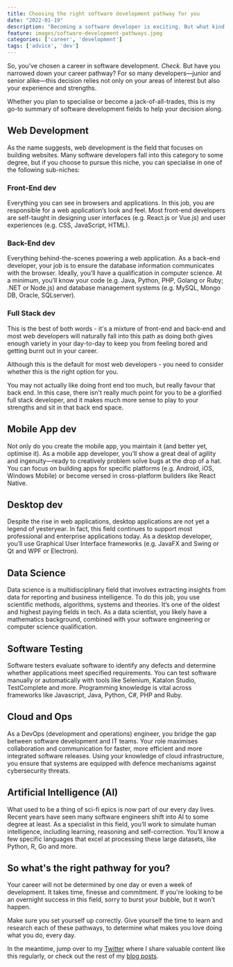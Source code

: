 ```yaml
---
title: Choosing the right software development pathway for you
date: "2022-01-19"
description: "Becoming a software developer is exciting. But what kind of developer will you be? In this post, I explain a few of the niches within software development."
feature: images/software-development-pathways.jpeg
categories: ['career', 'development']
tags: ['advice', 'dev']
---
```


So, you’ve chosen a career in software development. *Check.* But have you narrowed down your career pathway? For so many developers—junior and senior alike—this decision relies not only on your areas of interest but also your experience and strengths.

Whether you plan to specialise or become a jack-of-all-trades, this is my go-to summary of software development fields to help your decision along.

## Web Development

As the name suggests, web development is the field that focuses on building websites. Many software developers fall into this category to some degree, but if you choose to pursue this niche, you can specialise in one of the following sub-niches:

### Front-End dev

Everything you can see in browsers and applications. In this job, you are responsible for a web application’s look and feel. Most front-end developers are self-taught in designing user interfaces (e.g. React.js or Vue.js) and user experiences (e.g. CSS, JavaScript, HTML).

### Back-End dev

Everything behind-the-scenes powering a web application. As a back-end developer, your job is to ensure the database information communicates with the browser. Ideally, you’ll have a qualification in computer science. At a minimum, you’ll know your code (e.g. Java, Python, PHP, Golang or Ruby; .NET or Node.js) and database management systems (e.g. MySQL, Mongo DB, Oracle, SQLserver).

### Full Stack dev

This is the best of both words - it's a mixture of front-end and back-end and most web developers will naturally fall into this path as doing both gives enough variety in your day-to-day to keep you from feeling bored and getting burnt out in your career.

Although this is the default for most web developers - you need to consider whether this is the right option for you.

You may not actually like doing front end too much, but really favour that back end. In this case, there isn't really much point for you to be a glorified full stack developer, and it makes much more sense to play to your strengths and sit in that back end space.

## Mobile App dev

Not only do you create the mobile app, you maintain it (and better yet, optimise it). As a mobile app developer, you’ll show a great deal of agility and ingenuity—ready to creatively problem solve bugs at the drop of a hat. You can focus on building apps for specific platforms (e.g. Android, iOS, Windows Mobile) or become versed in cross-platform builders like React Native.

## Desktop dev

Despite the rise in web applications, desktop applications are not yet a legend of yesteryear. In fact, this field continues to support most professional and enterprise applications today. As a desktop developer, you’ll use Graphical User Interface frameworks (e.g. JavaFX and Swing or Qt and WPF or Electron).

## Data Science

Data science is a multidisciplinary field that involves extracting insights from data for reporting and business intelligence. To do this job, you use scientific methods, algorithms, systems and theories. It’s one of the oldest and highest paying fields in tech. As a data scientist, you likely have a mathematics background, combined with your software engineering or computer science qualification.

## Software Testing

Software testers evaluate software to identify any defects and determine whether applications meet specified requirements. You can test software manually or automatically with tools like Selenium, Katalon Studio, TestComplete and more. Programming knowledge is vital across frameworks like Javascript, Java, Python, C#, PHP and Ruby.

## Cloud and Ops

As a DevOps (development and operations) engineer, you bridge the gap between software development and IT teams. Your role maximises collaboration and communication for faster, more efficient and more integrated software releases. Using your knowledge of cloud infrastructure, you ensure that systems are equipped with defence mechanisms against cybersecurity threats.

## Artificial Intelligence (AI)
What used to be a thing of sci-fi epics is now part of our every day lives. Recent years have seen many software engineers shift into AI to some degree at least. As a specialist in this field, you’ll work to simulate human intelligence, including learning, reasoning and self-correction. You’ll know a few specific languages that excel at processing these large datasets, like Python, R, Go and more.

## So what's the right pathway for you?

Your career will not be determined by one day or even a week of development. It takes time, finesse and commitment. If you're looking to be an overnight success in this field, sorry to burst your bubble, but it won't happen.

Make sure you set yourself up correctly. Give yourself the time to learn and research each of these pathways, to determine what makes you love doing what you do, every day.

In the meantime, jump over to my [Twitter](https://twitter.com/joelwmale) where I share valuable content like this regularly, or check out the rest of my [blog posts](/blog).